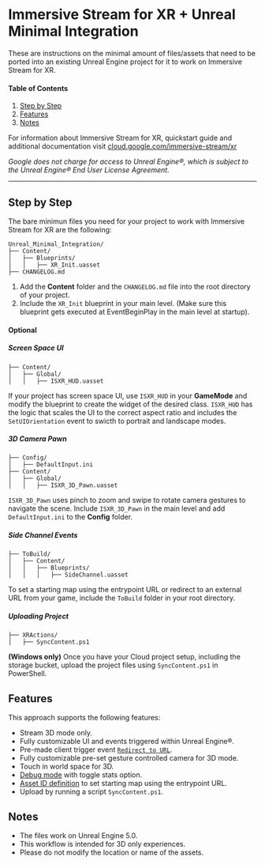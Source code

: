 # Immersive Stream for XR + Unreal Minimal Integration

These are instructions on the minimal amount of files/assets that need to be ported into an
existing Unreal Engine project for it to work on Immersive Stream for XR.

#### Table of Contents
1. [Step by Step](#step-by-step)
1. [Features](#features)
1. [Notes](#notes)

For information about Immersive Stream for XR, quickstart guide and additional documentation visit
[cloud.google.com/immersive-stream/xr](https://cloud.google.com/immersive-stream/xr)

_Google does not charge for access to Unreal Engine®, which is
subject to the Unreal Engine® End User License Agreement._

_________________________________________________________________________________________

## Step by Step

The bare minimun files you need for your project to work with Immersive Stream for XR are the following:

    Unreal_Minimal_Integration/
    ├── Content/
    │   ├── Blueprints/
    │   │   ├── XR_Init.uasset
    ├── CHANGELOG.md

1. Add the **Content** folder and the `CHANGELOG.md` file into the root directory of your project.
2. Include the `XR_Init` blueprint in your main level.
(Make sure this blueprint gets executed at EventBeginPlay in the main level at startup).

#### Optional

##### Screen Space UI

    ├── Content/
    │   ├── Global/
    │   │   ├── ISXR_HUD.uasset

If your project has screen space UI, use `ISXR_HUD` in your **GameMode**
and modify the blueprint to create the widget of the desired class.
`ISXR_HUD` has the logic that scales the UI to the correct aspect ratio
and includes the `SetUIOrientation` event to swicth to portrait and landscape modes.

##### 3D Camera Pawn

    ├── Config/
    │   ├── DefaultInput.ini
    ├── Content/
    │   ├── Global/
    │   │   ├── ISXR_3D_Pawn.uasset

`ISXR_3D_Pawn` uses pinch to zoom and swipe to rotate camera gestures to navigate the scene.
Include `ISXR_3D_Pawn` in the main level and add `DefaultInput.ini` to the **Config** folder.

##### Side Channel Events

    ├── ToBuild/
    │   ├── Content/
    │   │   ├── Blueprints/
    │   │   │   ├── SideChannel.uasset

To set a starting map using the entrypoint URL or redirect to an external URL from your game,
include the `ToBuild` folder in your root directory.

##### Uploading Project

    ├── XRActions/
    │   ├── SyncContent.ps1

__(Windows only)__ Once you have your Cloud project setup, including the storage bucket,
upload the project files using `SyncContent.ps1` in PowerShell.

## Features

This approach supports the following features:

* Stream 3D mode only.
* Fully customizable UI and events triggered within Unreal Engine®.
* Pre-made client trigger event [`Redirect to URL`](/Unreal_Template_Project/README.md#server-to-client-events).
* Fully customizable pre-set gesture controlled camera for 3D mode.
* Touch in world space for 3D.
* [Debug mode](/README.md#debug-mode) with toggle stats option.
* [Asset ID definition](/Unreal_Template_Project/README.md#startup-customization) to set starting map using the entrypoint URL.
* Upload by running a script `SyncContent.ps1`.

## Notes

* The files work on Unreal Engine 5.0.
* This workflow is intended for 3D only experiences.
* Please do not modify the location or name of the assets.
